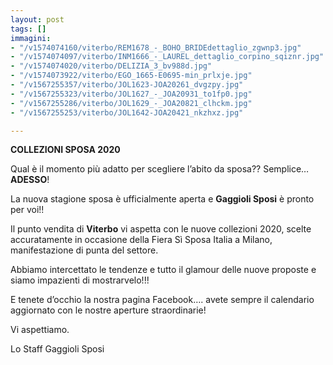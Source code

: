 ```yaml
---
layout: post
tags: []
immagini:
- "/v1574074160/viterbo/REM1678_-_BOHO_BRIDEdettaglio_zgwnp3.jpg"
- "/v1574074097/viterbo/INM1666_-_LAUREL_dettaglio_corpino_sqiznr.jpg"
- "/v1574074020/viterbo/DELIZIA_3_bv988d.jpg"
- "/v1574073922/viterbo/EGO_1665-E0695-min_prlxje.jpg"
- "/v1567255357/viterbo/JOL1623-JOA20261_dvgzpy.jpg"
- "/v1567255323/viterbo/JOL1627_-_JOA20931_to1fp0.jpg"
- "/v1567255286/viterbo/JOL1629_-_JOA20821_clhckm.jpg"
- "/v1567255253/viterbo/JOL1642-JOA20421_nkzhxz.jpg"

---
```

**COLLEZIONI SPOSA 2020**

Qual è il momento più adatto per scegliere l’abito da sposa?? Semplice…**ADESSO**!

La nuova stagione sposa è ufficialmente aperta e **Gaggioli Sposi** è pronto per voi!!

Il punto vendita di **Viterbo** vi aspetta con le nuove collezioni 2020, scelte accuratamente in occasione della Fiera Sì Sposa Italia a Milano, manifestazione di punta del settore.

Abbiamo intercettato le tendenze e tutto il glamour delle nuove proposte e siamo impazienti di mostrarvelo!!!

E tenete d’occhio la nostra pagina Facebook…. avete sempre il calendario aggiornato con le nostre aperture straordinarie!

Vi aspettiamo.

Lo Staff Gaggioli Sposi